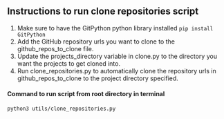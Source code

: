 ## Instructions to run clone repositories script
1) Make sure to have the GitPython python library installed ```pip install GitPython```
2) Add the GitHub repository urls you want to clone to the github_repos_to_clone file.
3) Update the projects_directory variable in clone.py to the directory you want the projects to get cloned into. 
4) Run clone_repositories.py to automatically clone the repository urls in github_repos_to_clone to the project directory specified.

#### Command to run script from root directory in terminal
```
python3 utils/clone_repositories.py
```